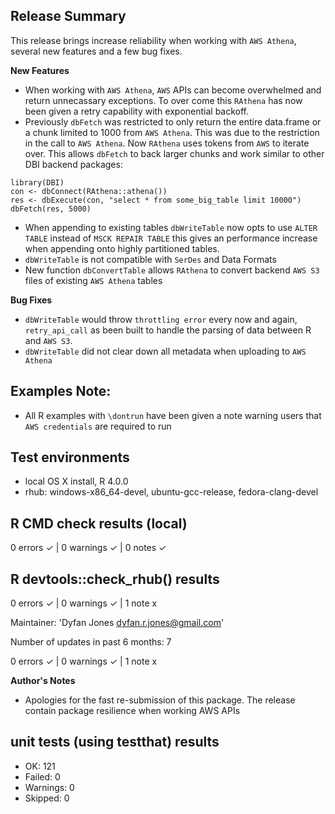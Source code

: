 ## Release Summary
This release brings increase reliability when working with `AWS Athena`, several new features and a few bug fixes.

**New Features**
* When working with `AWS Athena`, `AWS` APIs can become overwhelmed and return unnecassary exceptions. To over come this `RAthena` has now been given a retry capability with exponential backoff.
* Previously `dbFetch` was restricted to only return the entire data.frame or a chunk limited to 1000 from `AWS Athena`. This was due to the restriction in the call to `AWS Athena`. Now `RAthena` uses tokens from `AWS` to iterate over. This allows `dbFetch` to back larger chunks and work similar to other DBI backend packages:

```
library(DBI)
con <- dbConnect(RAthena::athena())
res <- dbExecute(con, "select * from some_big_table limit 10000")
dbFetch(res, 5000)
```

* When appending to existing tables `dbWriteTable` now opts to use `ALTER TABLE` instead of `MSCK REPAIR TABLE` this gives an performance increase when appending onto highly partitioned tables.
* `dbWriteTable` is not compatible with `SerDes` and Data Formats
* New function `dbConvertTable` allows `RAthena` to convert backend `AWS S3` files of existing `AWS Athena` tables

**Bug Fixes**
* `dbWriteTable` would throw `throttling error` every now and again, `retry_api_call` as been built to handle the parsing of data between R and `AWS S3`.
* `dbWriteTable` did not clear down all metadata when uploading to `AWS Athena`

## Examples Note:
* All R examples with `\dontrun` have been given a note warning users that `AWS credentials` are required to run

## Test environments
* local OS X install, R 4.0.0
* rhub: windows-x86_64-devel, ubuntu-gcc-release, fedora-clang-devel

## R CMD check results (local)
0 errors ✓ | 0 warnings ✓ | 0 notes ✓

## R devtools::check_rhub() results
0 errors ✓ | 0 warnings ✓ | 1 note x

Maintainer: 'Dyfan Jones <dyfan.r.jones@gmail.com>'

Number of updates in past 6 months: 7

0 errors ✓ | 0 warnings ✓ | 1 note x

**Author's Notes**
* Apologies for the fast re-submission of this package. The release contain package resilience when working AWS APIs

## unit tests (using testthat) results
* OK:       121
* Failed:   0
* Warnings: 0
* Skipped:  0